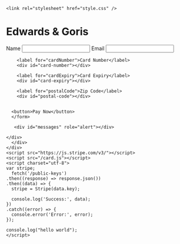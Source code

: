 <!DOCTYPE html>
<html lang="en">
  <head>
    <meta charset="utf-8" />
    <title>Introductory Consultation</title>
    <meta name="description" content="Introductory Consultation" />
    <meta name="viewport" content="width=device-width, initial-scale=1" />

    <link rel="stylesheet" href="style.css" />
  </head>

  <body>
    <div id="main">
      <div id="container">
	<div id="panel">
	  <h1>Edwards & Goris</h1>
          <form id="payment-form">
            <label for="name">Name</label>
            <input type="text" id="name" required />
            <label for="email">Email</label>
            <input type="text" id="email" required />
         
	    <label for="cardNumber">Card Number</label>
	    <div id="card-number"></div>

	    <label for="cardExpiry">Card Expiry</label>
	    <div id="card-expiry"></div>

	    <label for="postalCode">Zip Code</label>
	    <div id="postal-code"></div>


	  <button>Pay Now</button>
      </form>

       <div id="messages" role="alert"></div>
              
	</div>
      </div>
    </div>
    <script src="https://js.stripe.com/v3/"></script>
    <script src="/card.js"></script>
    <script charset="utf-8">
    var stripe;
      fetch('/public-keys')
	.then((response) => response.json())
	.then((data) => {
	  stripe = Stripe(data.key);

	  console.log('Success:', data);
	})
	.catch((error) => {
	  console.error('Error:', error);
	});

	console.log("hello world");
    </script>
  </body>
</html>

